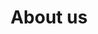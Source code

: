 ---
title: About us
description: All about our company
navigation: 
  icon: i-lucide-badge-info
  badge: 
  label: About us
  description: All about our company
---